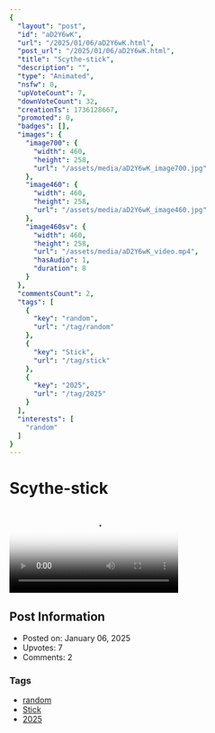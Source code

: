 ```yaml
---
{
  "layout": "post",
  "id": "aD2Y6wK",
  "url": "/2025/01/06/aD2Y6wK.html",
  "post_url": "/2025/01/06/aD2Y6wK.html",
  "title": "Scythe-stick",
  "description": "",
  "type": "Animated",
  "nsfw": 0,
  "upVoteCount": 7,
  "downVoteCount": 32,
  "creationTs": 1736128667,
  "promoted": 0,
  "badges": [],
  "images": {
    "image700": {
      "width": 460,
      "height": 258,
      "url": "/assets/media/aD2Y6wK_image700.jpg"
    },
    "image460": {
      "width": 460,
      "height": 258,
      "url": "/assets/media/aD2Y6wK_image460.jpg"
    },
    "image460sv": {
      "width": 460,
      "height": 258,
      "url": "/assets/media/aD2Y6wK_video.mp4",
      "hasAudio": 1,
      "duration": 8
    }
  },
  "commentsCount": 2,
  "tags": [
    {
      "key": "random",
      "url": "/tag/random"
    },
    {
      "key": "Stick",
      "url": "/tag/stick"
    },
    {
      "key": "2025",
      "url": "/tag/2025"
    }
  ],
  "interests": [
    "random"
  ]
}
---
```


# Scythe-stick

<video controls playsinline loop poster="/assets/media/aD2Y6wK_image460.jpg">
  <source src="/assets/media/aD2Y6wK_video.mp4" type="video/mp4">
  Your browser does not support the video tag.
</video>

## Post Information

- Posted on: January 06, 2025
- Upvotes: 7
- Comments: 2

### Tags

- [random](/tag/random)
- [Stick](/tag/Stick)
- [2025](/tag/2025)
